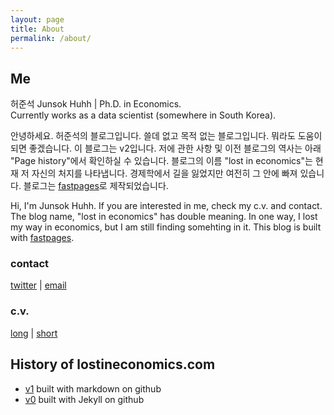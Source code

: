 ```yaml
---
layout: page
title: About 
permalink: /about/
---
```


## Me

허준석 Junsok Huhh | Ph.D. in Economics.<br/> 
Currently works as a data scientist (somewhere in South Korea).

안녕하세요. 허준석의 블로그입니다. 쓸데 없고 목적 없는 블로그입니다. 뭐라도 도움이 되면 좋겠습니다. 이 블로그는 v2입니다. 저에 관한 사항 및 이전 블로그의 역사는 아래 "Page history"에서 확인하실 수 있습니다. 블로그의 이름 "lost in economics"는 현재 저 자신의 처지를 나타냅니다. 경제학에서 길을 잃었지만 여전히 그 안에 빠져 있습니다. 블로그는 [fastpages](https://github.com/fastai/fastpages)로 제작되었습니다.

Hi, I'm Junsok Huhh. If you are interested in me, check my c.v. and contact. The blog name, "lost in economics" has double meaning. In one way, I lost my way in economics, but I am still finding somehting in it. This blog is built with [fastpages](https://github.com/fastai/fastpages).



### contact
[twitter](https://twitter.com/anarinsk) | [email](mailto:anarinsk@gmail.com)

### c.v. 
[long](https://anarinsk.github.io/cv/long.html) | [short](https://anarinsk.github.io/cv/short.html)

## History of lostineconomics.com 
- [v1](https://anarinsk.github.io/) built with markdown on github 
- [v0](https://lostineconomics.netlify.com/) built with Jekyll on github 
<!--stackedit_data:
eyJoaXN0b3J5IjpbMTI0MjcxNzA4MF19
-->